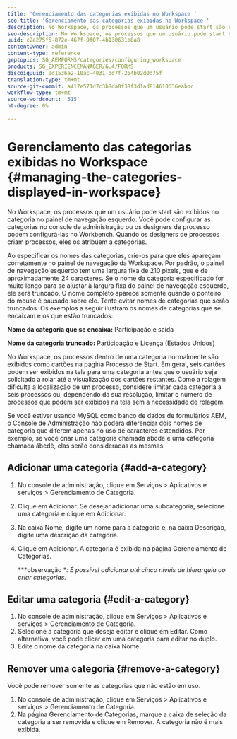 ```yaml
---
title: 'Gerenciamento das categorias exibidas no Workspace '
seo-title: 'Gerenciamento das categorias exibidas no Workspace '
description: No Workspace, os processos que um usuário pode start são exibidos no categoria no painel de navegação esquerdo. Saiba como gerenciar essas categorias exibidas no Workspace.
seo-description: No Workspace, os processos que um usuário pode start são exibidos no categoria no painel de navegação esquerdo. Saiba como gerenciar essas categorias exibidas no Workspace.
uuid: c2a275f5-872e-467f-9f07-4b130631e8a8
contentOwner: admin
content-type: reference
geptopics: SG_AEMFORMS/categories/configuring_workspace
products: SG_EXPERIENCEMANAGER/6.4/FORMS
discoiquuid: 0d1536a2-10ac-4031-bd7f-264b02d0d75f
translation-type: tm+mt
source-git-commit: a417e571d7c3b8da8f38f3d1ad814610636eabbc
workflow-type: tm+mt
source-wordcount: '515'
ht-degree: 0%

---
```



# Gerenciamento das categorias exibidas no Workspace {#managing-the-categories-displayed-in-workspace}

No Workspace, os processos que um usuário pode start são exibidos no categoria no painel de navegação esquerdo. Você pode configurar as categorias no console de administração ou os designers de processo podem configurá-las no Workbench. Quando os designers de processos criam processos, eles os atribuem a categorias.

Ao especificar os nomes das categorias, crie-os para que eles apareçam corretamente no painel de navegação da Workspace. Por padrão, o painel de navegação esquerdo tem uma largura fixa de 210 pixels, que é de aproximadamente 24 caracteres. Se o nome da categoria especificado for muito longo para se ajustar à largura fixa do painel de navegação esquerdo, ele será truncado. O nome completo aparece somente quando o ponteiro do mouse é pausado sobre ele. Tente evitar nomes de categorias que serão truncados. Os exemplos a seguir ilustram os nomes de categorias que se encaixam e os que estão truncados:

**Nome da categoria que se encaixa:** Participação e saída

**Nome da categoria truncado:** Participação e Licença (Estados Unidos)

No Workspace, os processos dentro de uma categoria normalmente são exibidos como cartões na página Processo de Start. Em geral, seis cartões podem ser exibidos na tela para uma categoria antes que o usuário seja solicitado a rolar até a visualização dos cartões restantes. Como a rolagem dificulta a localização de um processo, considere limitar cada categoria a seis processos ou, dependendo da sua resolução, limitar o número de processos que podem ser exibidos na tela sem a necessidade de rolagem.

Se você estiver usando MySQL como banco de dados de formulários AEM, o Console de Administração não poderá diferenciar dois nomes de categoria que diferem apenas no uso de caracteres estendidos. Por exemplo, se você criar uma categoria chamada abcde e uma categoria chamada âbcdè, elas serão consideradas as mesmas.

## Adicionar uma categoria {#add-a-category}

1. No console de administração, clique em Serviços > Aplicativos e serviços > Gerenciamento de Categoria.
1. Clique em Adicionar. Se desejar adicionar uma subcategoria, selecione uma categoria e clique em Adicionar.
1. Na caixa Nome, digite um nome para a categoria e, na caixa Descrição, digite uma descrição da categoria.
1. Clique em Adicionar. A categoria é exibida na página Gerenciamento de Categorias.

   ***observação **: É possível adicionar até cinco níveis de hierarquia ao criar categorias.*

## Editar uma categoria {#edit-a-category}

1. No console de administração, clique em Serviços > Aplicativos e serviços > Gerenciamento de Categoria.
1. Selecione a categoria que deseja editar e clique em Editar. Como alternativa, você pode clicar em uma categoria para editar no duplo.
1. Edite o nome da categoria na caixa Nome.

## Remover uma categoria {#remove-a-category}

Você pode remover somente as categorias que não estão em uso.

1. No console de administração, clique em Serviços > Aplicativos e serviços > Gerenciamento de Categoria.
1. Na página Gerenciamento de Categorias, marque a caixa de seleção da categoria a ser removida e clique em Remover. A categoria não é mais exibida.

